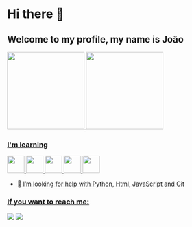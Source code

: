 # Hi there 👋
## Welcome to my profile, my name is João



<div>
<a href="https://github.com/cyber-j0hn">
<img height="180em" src="https://github-readme-stats.vercel.app/api/top-langs/?username=cyber-j0hn&layout=compact&langs_count=7&theme=dracula"/>
<img height="180em" src="https://github-readme-stats.vercel.app/api?username=cyber-j0hn&show_icons=true&theme=dracula&include_all_commits=true&count_private=true"/>
</div>
          


### I'm learning

<img src="https://cdn.jsdelivr.net/gh/devicons/devicon/icons/css3/css3-original.svg" width='40' height='40'/> <img src="https://cdn.jsdelivr.net/gh/devicons/devicon/icons/html5/html5-original.svg" width='40' height='40'/> <img src="https://cdn.jsdelivr.net/gh/devicons/devicon/icons/git/git-original.svg" width='40' height='40'/> <img src="https://cdn.jsdelivr.net/gh/devicons/devicon/icons/github/github-original.svg" width='40' height='40'/> <img src="https://cdn.jsdelivr.net/gh/devicons/devicon/icons/python/python-original.svg" weidth='40' height='40'/>
          
          
          
          
          

- 🤔 I’m looking for help with Python, Html, JavaScript and Git


### If you want to reach me:

<a href="https://instagram.com/johnes_v1" target="_blank"><img src="https://img.shields.io/badge/-Instagram-%23E4405F?style=for-the-badge&logo=instagram&logoColor=white" target="_blank"></a> <a href = "mailto:jovithor70@gmail.com"><img src="https://img.shields.io/badge/Gmail-D14836?style=for-the-badge&logo=gmail&logoColor=white" target="_blank"></a>


